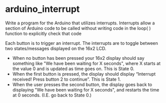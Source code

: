 # arduino_interrupt
Write a program for the Arduino that utilizes interrupts. Interrupts allow a section of Arduino code to be called without writing code in the loop( ) function to explicitly check that code

Each button is to trigger an interrupt. The interrupts are to toggle between two states/messages displayed on the 16x2 LCD.
* When no button has been pressed your 16x2 display should say something like "We have
  been waiting for X seconds", where X starts at the value 0 and is updated as time goes on.
  This is State 0.
* When the first button is pressed, the display should display “Interrupt received! Press
  button 2 to continue”. This is State 1.
* When the user presses the second button, the display goes back to displaying "We have
 been waiting for X seconds", and restarts the time at 0 seconds. (I.E. go back to State 0.)
